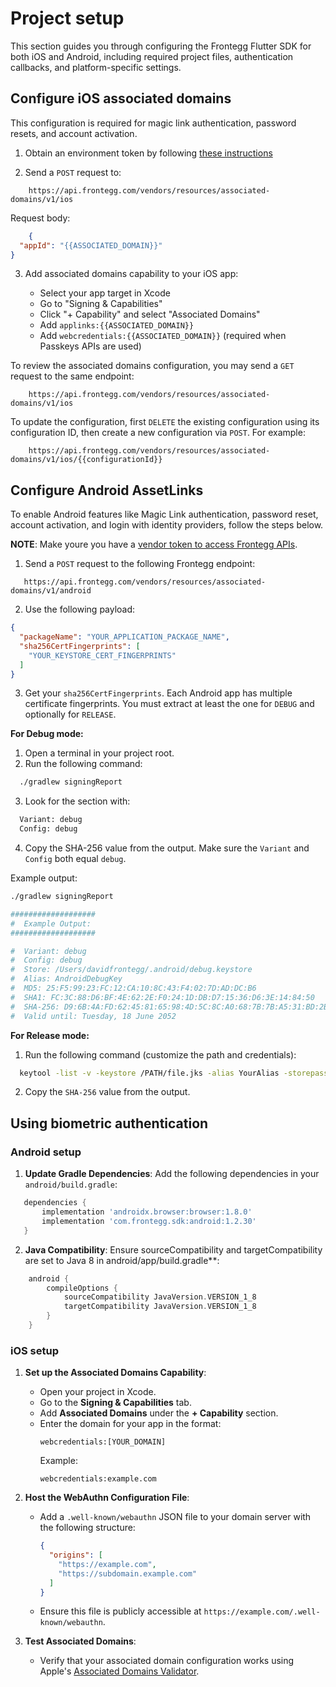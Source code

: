 # Project setup

This section guides you through configuring the Frontegg Flutter SDK for both iOS and Android, including required project files, authentication callbacks, and platform-specific settings.


## Configure iOS associated domains

This configuration is required for magic link authentication, password resets, and account
activation.

1. Obtain an environment token by
   following [these instructions](https://developers.frontegg.com/api/vendor-service)

2. Send a `POST` request to:

```
    https://api.frontegg.com/vendors/resources/associated-domains/v1/ios
```

Request body:

```json
    {
  "appId": "{{ASSOCIATED_DOMAIN}}"
}
```

3. Add associated domains capability to your iOS app:

    - Select your app target in Xcode
    - Go to "Signing & Capabilities"
    - Click "+ Capability" and select "Associated Domains"
    - Add `applinks:{{ASSOCIATED_DOMAIN}}`
    - Add `webcredentials:{{ASSOCIATED_DOMAIN}}` (required when Passkeys APIs are used)

To review the associated domains configuration, you may send a `GET` request to the same endpoint:

```
    https://api.frontegg.com/vendors/resources/associated-domains/v1/ios
```

To update the configuration, first `DELETE` the existing configuration using its configuration ID,
then create a new configuration via `POST`. For example:

```
    https://api.frontegg.com/vendors/resources/associated-domains/v1/ios/{{configurationId}} 

```

## Configure Android AssetLinks

To enable Android features like Magic Link authentication, password reset, account activation, and
login with identity providers, follow the steps below.

**NOTE**: Make youre you have
a [vendor token to access Frontegg APIs](https://docs.frontegg.com/reference/getting-started-with-your-api).

1. Send a `POST` request to the following Frontegg endpoint:

```
   https://api.frontegg.com/vendors/resources/associated-domains/v1/android
```

2. Use the following payload:

```json
{
  "packageName": "YOUR_APPLICATION_PACKAGE_NAME",
  "sha256CertFingerprints": [
    "YOUR_KEYSTORE_CERT_FINGERPRINTS"
  ]
}
```

3. Get your `sha256CertFingerprints`. Each Android app has multiple certificate fingerprints. You
   must extract at least the one for `DEBUG` and optionally for `RELEASE`.

**For Debug mode:**

1. Open a terminal in your project root.
2. Run the following command:

``` bash
  ./gradlew signingReport
```

3. Look for the section with:

``` bash
  Variant: debug
  Config: debug
```

4. Copy the SHA-256 value from the output. Make sure the `Variant` and `Config` both equal `debug`.

Example output:

``` bash
./gradlew signingReport

###################
#  Example Output:
###################

#  Variant: debug
#  Config: debug
#  Store: /Users/davidfrontegg/.android/debug.keystore
#  Alias: AndroidDebugKey
#  MD5: 25:F5:99:23:FC:12:CA:10:8C:43:F4:02:7D:AD:DC:B6
#  SHA1: FC:3C:88:D6:BF:4E:62:2E:F0:24:1D:DB:D7:15:36:D6:3E:14:84:50
#  SHA-256: D9:6B:4A:FD:62:45:81:65:98:4D:5C:8C:A0:68:7B:7B:A5:31:BD:2B:9B:48:D9:CF:20:AE:56:FD:90:C1:C5:EE
#  Valid until: Tuesday, 18 June 2052
```

**For Release mode:**

1. Run the following command (customize the path and credentials):

``` bash
  keytool -list -v -keystore /PATH/file.jks -alias YourAlias -storepass *** -keypass ***
```

2. Copy the `SHA-256` value from the output.



## Using biometric authentication

### Android setup

1. **Update Gradle Dependencies**:
   Add the following dependencies in your `android/build.gradle`:
```groovy
   dependencies {
       implementation 'androidx.browser:browser:1.8.0'
       implementation 'com.frontegg.sdk:android:1.2.30'
   }
```

2. **Java Compatibility**: 
    Ensure sourceCompatibility and targetCompatibility are set to Java 8 in android/app/build.gradle**:
```groovy
    android {
        compileOptions {
            sourceCompatibility JavaVersion.VERSION_1_8
            targetCompatibility JavaVersion.VERSION_1_8
        }
    }
```

### iOS setup

1. **Set up the Associated Domains Capability**:
   - Open your project in Xcode.
   - Go to the **Signing & Capabilities** tab.
   - Add **Associated Domains** under the **+ Capability** section.
   - Enter the domain for your app in the format:
     ```
     webcredentials:[YOUR_DOMAIN]
     ```
     Example:
     ```
     webcredentials:example.com
     ```

2. **Host the WebAuthn Configuration File**:
   - Add a `.well-known/webauthn` JSON file to your domain server with the following structure:
     ```json
     {
       "origins": [
         "https://example.com",
         "https://subdomain.example.com"
       ]
     }
     ```
   - Ensure this file is publicly accessible at `https://example.com/.well-known/webauthn`.

3. **Test Associated Domains**:
   - Verify that your associated domain configuration works using Apple's [Associated Domains Validator](https://developer.apple.com/contact/request/associated-domains).
